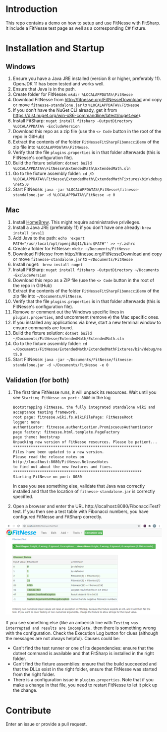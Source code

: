 # Introduction 
This repo contains a demo on how to setup and use FitNesse with FitSharp. It include a FitNesse test page as well as a corresponding C# fixture. 

# Installation and Startup

## Windows
1. Ensure you have a Java JRE installed (version 8 or higher, preferably 11). OpenJDK 11 has been tested and works well.
2. Ensure that Java is in the path.
3. Create folder for FitNesse: ```mkdir %LOCALAPPDATA%\FitNesse``` 
4. Download FitNesse from http://fitnesse.org/FitNesseDownload and copy or move ```fitnesse-standalone.jar``` to ```%LOCALAPPDATA%\FitNesse```
5. If you don't have the NuGet CLI already, get it from https://dist.nuget.org/win-x86-commandline/latest/nuget.exe).
6. Install FitSharp: ```nuget install fitsharp -OutputDirectory %LOCALAPPDATA% -ExcludeVersion```
7. Download this repo as a zip file (use the ```<> Code``` button in the root of the repo in GitHub)
8. Extract the contents of the folder ```FitNesseFitSharpFibonacciDemo``` of the zip file into ```%LOCALAPPDATA%\FitNesse```. 
9. Verify that the file ```plugins.properties``` is in that folder afterwards (this is FitNesse's configuration file).
10. Build the fixture solution: ```dotnet build %LOCALAPPDATA%\FitNesse\ExtendedMath\ExtendedMath.sln```
11. Go to the fixture assembly folder: ```cd /D %LOCALAPPDATA%\FitNesse\ExtendedMath\ExtendedMathFixtures\bin\debug\net5.0```
12. Start FitNesse: ```java -jar %LOCALAPPDATA%\FitNesse\fitnesse-standalone.jar -d %LOCALAPPDATA%\FitNesse -e 0```	

## Mac
1. Install [HomeBrew](https://brew.sh). This might require administrative privileges.
1. Install a Java JRE (preferably 11) if you don't have one already: ```brew install java11```
1. Add Java to the path: ```echo 'export PATH="/usr/local/opt/openjdk@11/bin:$PATH"' >> ~/.zshrc```
1. Create a folder for FitNesse: ```mkdir ~/Documents/FitNesse```
1. Download FitNesse from  http://fitnesse.org/FitNesseDownload and copy or move ```fitnesse-standalone.jar``` to ```~/Documents/FitNesse```
1. Install nuget: ``` brew install nuget```
1. Install FitSharp: ```nuget install fitsharp -OutputDirectory ~/Documents -ExcludeVersion```
1. Download this repo as a ZIP file (use the ```<> Code``` button in the root of the repo in GitHub) 
1. Extract the contents of the folder ```FitNesseFitSharpFibonacciDemo``` of the zip file into ```~/Documents/FitNesse```. 
1. Verify that the file ```plugins.properties``` is in that folder afterwards (this is FitNesse's configuration file).
1. Remove or comment out the Windows specific lines in ```plugins.properties```, and uncomment (remove ```#```) the Mac specific ones.
1. If you installed any applications via brew, start a new terminal window to ensure commands are found.
1. Build the fixture solution: ```dotnet build ~/Documents/FitNesse/ExtendedMath/ExtendedMath.sln```
1. Go to the fixture assembly folder: ```cd ~/Documents/FitNesse/ExtendedMath/ExtendedMathFixtures/bin/debug/net5.0```
1. Start FitNesse: ```java -jar ~/Documents/FitNesse/fitnesse-standalone.jar -d ~/Documents/FitNesse -e 0```

## Validation (for both)
1. The first time FitNesse runs, it will unpack its resources. Wait until you see ```Starting FitNesse on port: 8080``` in the log
    ```
    Bootstrapping FitNesse, the fully integrated standalone wiki and acceptance testing framework.
    root page: fitnesse.wiki.fs.WikiFilePage: FitNesseRoot
    logger: none
    authenticator: fitnesse.authentication.PromiscuousAuthenticator
    page factory: fitnesse.html.template.PageFactory
    page theme: bootstrap
    Unpacking new version of FitNesse resources. Please be patient...
    **********************************************************
    Files have been updated to a new version.
    Please read the release notes on
    http://localhost:8080/FitNesse.ReleaseNotes
    to find out about the new features and fixes.
    **********************************************************
    Starting FitNesse on port: 8080
    ```

    In case you see something else, validate that Java was correctly installed and that the location of ```fitnesse-standalone.jar``` is correctly specified.

  1. Open a browser and enter the URL http://localhost:8080/FibonacciTest?test. If you then see a test table with Fibonacci numbers, you have configured FitNesse and FitSharp correctly.

![Fibonacci Test Results](images/FitNesseFibonacciTest.png "Running your first FitNesse test")

If you see something else (like an amberish line with ```Testing was interrupted and results are incomplete.``` then there is something wrong with the configuration. Check the Execution Log button for clues (although the messages are not always helpful). Causes could be:
* Can't find the test runner or one of its dependencies: ensure that the dotnet command is available and that FitSharp is installed in the right folder.
* Can't find the fixture assemblies: ensure that the build succeeded and that the DLLs exist in the right folder, ensure that FitNesse was started from the right folder.
* There is a configuration issue in ```plugins.properties```. Note that if you make a change in that file, you need to restart FitNesse to let it pick up the change.

# Contribute
Enter an issue or provide a pull request. 
